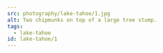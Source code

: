 ```yaml
---
src: photography/lake-tahoe/1.jpg
alt: Two chipmunks on top of a large tree stump.
tags: 
  - lake-tahoe
id: lake-tahoe/1
---
```

